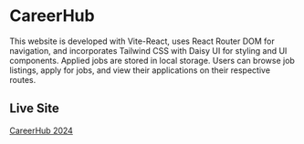 # CareerHub

This website is developed with Vite-React, uses React Router DOM for navigation, and incorporates Tailwind CSS with Daisy UI for styling and UI components. Applied jobs are stored in local storage. Users can browse job listings, apply for jobs, and view their applications on their respective routes.

## Live Site

[CareerHub 2024](https://careerhub-2024.netlify.app/)
